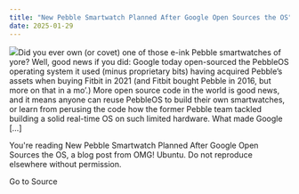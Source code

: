 ```yaml
---
title: "New Pebble Smartwatch Planned After Google Open Sources the OS"
date: 2025-01-29
---
```


![](https://i0.wp.com/www.omgubuntu.co.uk/wp-content/uploads/2025/01/pebble-1.jpg?resize=406%2C232&ssl=1)Did you ever own (or covet) one of those e-ink Pebble smartwatches of yore? Well, good news if you did: Google today open-sourced the PebbleOS operating system it used (minus proprietary bits) having acquired Pebble’s assets when buying Fitbit in 2021 (and Fitbit bought Pebble in 2016, but more on that in a mo’.) More open source code in the world is good news, and it means anyone can reuse PebbleOS to build their own smartwatches, or learn from perusing the code how the former Pebble team tackled building a solid real-time OS on such limited hardware. What made Google \[…\]

You're reading New Pebble Smartwatch Planned After Google Open Sources the OS, a blog post from OMG! Ubuntu. Do not reproduce elsewhere without permission.

Go to Source
